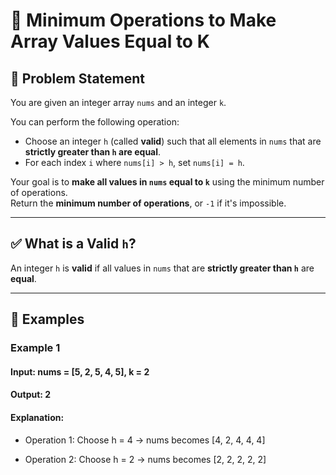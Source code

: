 # 🚀 Minimum Operations to Make Array Values Equal to K

## 📘 Problem Statement

You are given an integer array `nums` and an integer `k`.

You can perform the following operation:

- Choose an integer `h` (called **valid**) such that all elements in `nums` that are **strictly greater than `h` are equal**.
- For each index `i` where `nums[i] > h`, set `nums[i] = h`.

Your goal is to **make all values in `nums` equal to `k`** using the minimum number of operations.  
Return the **minimum number of operations**, or `-1` if it's impossible.

---

## ✅ What is a Valid `h`?

An integer `h` is **valid** if all values in `nums` that are **strictly greater than `h`** are **equal**.

---

## 🧠 Examples

### Example 1

#### Input: nums = [5, 2, 5, 4, 5], k = 2 
#### Output: 2

#### Explanation:

+ Operation 1: Choose h = 4 → nums becomes [4, 2, 4, 4, 4]

+ Operation 2: Choose h = 2 → nums becomes [2, 2, 2, 2, 2]
